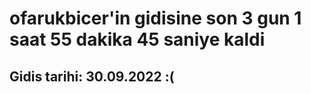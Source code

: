 # ofarukbicer'in gidisine son 3 gun 1 saat 55 dakika 45 saniye kaldi

## Gidis tarihi: 30.09.2022 :(